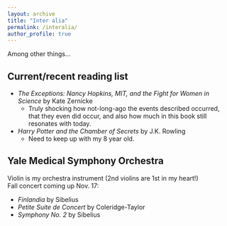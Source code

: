 ```yaml
---
layout: archive
title: "Inter alia"
permalink: /interalia/
author_profile: true
---
```


Among other things...

## Current/recent reading list
- _The Exceptions: Nancy Hopkins, MIT, and the Fight for Women in Science_ by Kate Zernicke
    - Truly shocking how not-long-ago the events described occurred, that they even did occur, and also how much in this book still resonates with today. 
- _Harry Potter and the Chamber of Secrets_ by J.K. Rowling
    - Need to keep up with my 8 year old.

## Yale Medical Symphony Orchestra
Violin is my orchestra instrument (2nd violins are 1st in my heart!)  
Fall concert coming up Nov. 17:
- _Finlandia_ by Sibelius
- _Petite Suite de Concert_ by Coleridge-Taylor
- _Symphony No. 2_ by Sibelius


